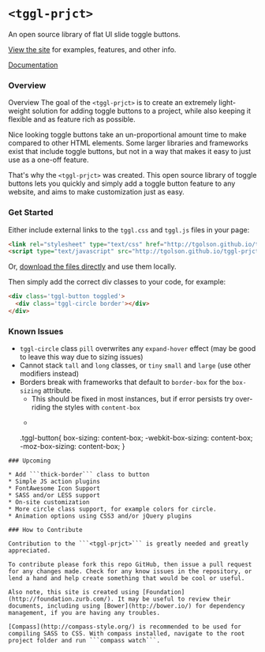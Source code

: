 # ```<tggl-prjct>```

An open source library of flat UI slide toggle buttons.

[View the site](http://tgolson.github.io/tggl-prjct/) for examples, features, and other info.

[Documentation](https://github.com/TGOlson/tggl-prjct/blob/gh-pages/documentation/README.md)

### Overview

Overview
The goal of the ```<tggl-prjct>``` is to create an extremely light-weight solution for adding toggle buttons to a project, while also keeping it flexible and as feature rich as possible.

Nice looking toggle buttons take an un-proportional amount time to make compared to other HTML elements. Some larger libraries and frameworks exist that include toggle buttons, but not in a way that makes it easy to just use as a one-off feature.

That's why the ```<tggl-prjct>``` was created. This open source library of toggle buttons lets you quickly and simply add a toggle button feature to any website, and aims to make customization just as easy.

### Get Started

Either include external links to the ```tggl.css``` and ```tggl.js``` files in your page:

```html
<link rel="stylesheet" type="text/css" href="http://tgolson.github.io/tggl-prjct/stylesheetes/tggl.css">
<script type="text/javascript" src="http://tgolson.github.io/tggl-prjct/js/tggl.js"></script>
```
Or, [download the files directly](https://github.com/TGOlson/tggl-prjct/archive/gh-pages.zip) and use them locally.

Then simply add the correct div classes to your code, for example:

```html
<div class='tggl-button toggled'>
  <div class='tggl-circle border'></div>
</div>
```

### Known Issues

* ```tggl-circle``` class ```pill``` overwrites any ```expand-hover``` effect (may be good to leave this way due to sizing issues)
* Cannot stack ```tall``` and ```long``` classes, or ```tiny``` ```small``` and ```large``` (use other modifiers instead)
* Borders break with frameworks that default to ```border-box``` for the ```box-sizing``` attribute.
  * This should be fixed in most instances, but if error persists try over-riding the styles with ```content-box```
  * ```css
  .tggl-button{
  box-sizing: content-box;
  -webkit-box-sizing: content-box;
  -moz-box-sizing: content-box;
  }
```
### Upcoming

* Add ```thick-border``` class to button
* Simple JS action plugins
* FontAwesome Icon Support
* SASS and/or LESS support
* On-site customization
* More circle class support, for example colors for circle.
* Animation options using CSS3 and/or jQuery plugins

### How to Contribute

Contribution to the ```<tggl-prjct>``` is greatly needed and greatly appreciated.

To contribute please fork this repo GitHub, then issue a pull request for any changes made. Check for any know issues in the repository, or lend a hand and help create something that would be cool or useful.

Also note, this site is created using [Foundation](http://foundation.zurb.com/). It may be useful to review their documents, including using [Bower](http://bower.io/) for dependency management, if you are having any troubles.

[Compass](http://compass-style.org/) is recommended to be used for compiling SASS to CSS. With compass installed, navigate to the root project folder and run ```compass watch```.